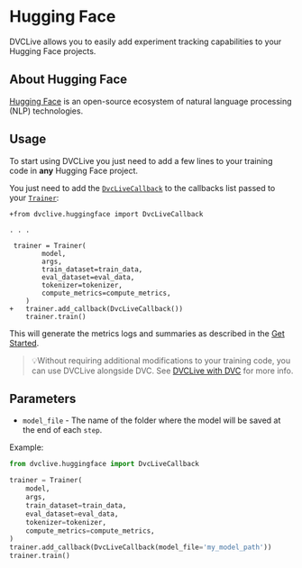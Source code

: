 # Hugging Face

DVCLive allows you to easily add experiment tracking capabilities to your
Hugging Face projects.

## About Hugging Face

[Hugging Face](https://huggingface.co/) is an open-source ecosystem of natural
language processing (NLP) technologies.

## Usage

To start using DVCLive you just need to add a few lines to your training code in
**any** Hugging Face project.

You just need to add the
[`DvcLiveCallback`](https://github.com/iterative/dvclive/blob/master/dvclive/huggingface.py)
to the callbacks list passed to your
[`Trainer`](https://huggingface.co/transformers/main_classes/trainer.html):

```git
+from dvclive.huggingface import DvcLiveCallback

. . .

 trainer = Trainer(
        model,
        args,
        train_dataset=train_data,
        eval_dataset=eval_data,
        tokenizer=tokenizer,
        compute_metrics=compute_metrics,
    )
+   trainer.add_callback(DvcLiveCallback())
    trainer.train()
```

This will generate the metrics logs and summaries as described in the
[Get Started](/docs/dvclive/get-started#outputs).

> 💡Without requiring additional modifications to your training code, you can
> use DVCLive alongside DVC. See
> [DVCLive with DVC](/doc/dvclive/dvclive-with-dvc) for more info.

## Parameters

- `model_file` - The name of the folder where the model will be saved at the end
  of each `step`.

Example:

```python
from dvclive.huggingface import DvcLiveCallback

trainer = Trainer(
    model,
    args,
    train_dataset=train_data,
    eval_dataset=eval_data,
    tokenizer=tokenizer,
    compute_metrics=compute_metrics,
)
trainer.add_callback(DvcLiveCallback(model_file='my_model_path'))
trainer.train()
```
